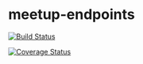 # meetup-endpoints

[![Build Status](https://travis-ci.org/Demipo/meetup-endpoints.svg?branch=master)](https://travis-ci.org/Demipo/meetup-endpoints)

[![Coverage Status](https://coveralls.io/repos/github/Demipo/meetup-endpoints/badge.svg?branch=master)](https://coveralls.io/github/Demipo/meetup-endpoints?branch=master)